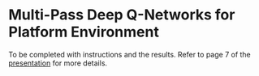 #  Multi-Pass Deep Q-Networks for Platform Environment

To be completed with instructions and the results. Refer to page 7 of the [presentation](https://docs.google.com/presentation/d/1ffIbixggR87HTjhSU1G1mmewdvKauGq-d5uPZqdbT_w/edit?usp=sharing)
for more details.
